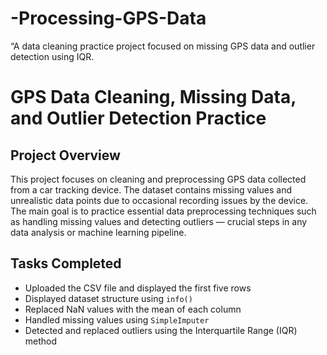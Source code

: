# -Processing-GPS-Data
“A data cleaning practice project focused on missing GPS data and outlier detection using IQR.

# GPS Data Cleaning, Missing Data, and Outlier Detection Practice

## Project Overview  
This project focuses on cleaning and preprocessing GPS data collected from a car tracking device. The dataset contains missing values and unrealistic data points due to occasional recording issues by the device.  
The main goal is to practice essential data preprocessing techniques such as handling missing values and detecting outliers — crucial steps in any data analysis or machine learning pipeline.

## Tasks Completed  
- Uploaded the CSV file and displayed the first five rows  
- Displayed dataset structure using `info()`  
- Replaced NaN values with the mean of each column  
- Handled missing values using `SimpleImputer`  
- Detected and replaced outliers using the Interquartile Range (IQR) method
